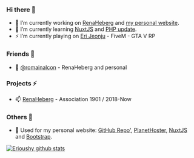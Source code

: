 ### Hi there 👋
- 🔭 I’m currently working on [RenaHeberg](https://github.com/orgs/RenaHeberg/people?ref=Erioushy) and [my personal website](https://erioushy.fr).
- 🌱 I’m currently learning [NuxtJS](https://fr.nuxtjs.org/guides/get-started/installation?ref=Erioushy) and [PHP update](https://www.php.net/?ref=Erioushy).
- ⚡ I’m currently playing on [Eri Jeonju](https://github.com/fr-rp/eri-jeonju-v2/?ref=Erioushy) - FiveM - GTA V RP

### Friends 👯
- 💬 [@romainalcon](https://github.com/romainalcon?ref=Erioushy) - RenaHeberg and personal

### Projects ⚡
- 📫 [RenaHeberg](https://renaheberg.github.io) - Association 1901 / 2018-Now

### Others 🔭
- 👯 Used for my personal website: [GitHub Repo'](https://github.com/erioushy/website?ref=Erioushy), <!--[Vercel Deploy](https://vercel.com/?ref=Erioushy)--> [PlanetHoster](https://www.planethoster.com/goph-a65f664dc55edbc), [NuxtJS](https://fr.nuxtjs.org/guides/get-started/installation?ref=Erioushy) and [Bootstrap](https://getbootstrap.com/docs/4.5/getting-started/introduction/?ref=Erioushy).

[![Erioushy github stats](https://github-readme-stats.vercel.app/api?username=erioushy&show_icons=true&icon_color=2f80ed)](https://erioushy.fr)

<!--
**erioushy/erioushy** is a ✨ _special_ ✨ repository because its `README.md` (this file) appears on your GitHub profile.

Here are some ideas to get you started:

- 🔭 I’m currently working on ...
- 🌱 I’m currently learning ...
- 👯 I’m looking to collaborate on ...
- 🤔 I’m looking for help with ...
- 💬 Ask me about ...
- 📫 How to reach me: ...
- 😄 Pronouns: ...
- ⚡ Fun fact: ...
-->
